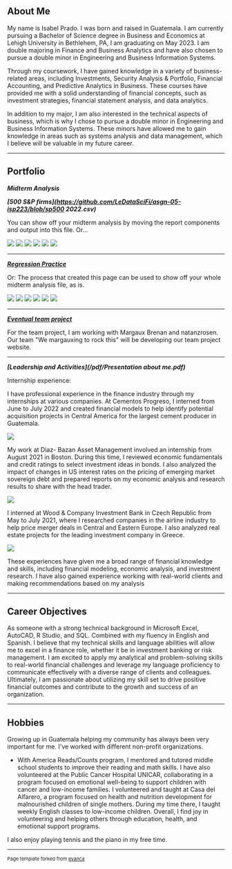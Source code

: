 ## About Me

My name is Isabel Prado. I was born and raised in Guatemala. I am currently pursuing a Bachelor of Science degree in Business and Economics at Lehigh University in Bethlehem, PA, I am graduating on May 2023. I am double majoring in Finance and Business Analytics and have also chosen to pursue a double minor in Engineering and Business Information Systems.

Through my coursework, I have gained knowledge in a variety of business-related areas, including Investments, Security Analysis & Portfolio, Financial Accounting, and Predictive Analytics in Business. These courses have provided me with a solid understanding of financial concepts, such as investment strategies, financial statement analysis, and data analytics.

In addition to my major, I am also interested in the technical aspects of business, which is why I chose to pursue a double minor in Engineering and Business Information Systems. These minors have allowed me to gain knowledge in areas such as systems analysis and data management, which I believe will be valuable in my future career.


---
## Portfolio

_**Midterm Analysis**_

_**[500 S&P firms](https://github.com/LeDataSciFi/asgn-05-isp223/blob/sp500 2022.csv)**_

You can show off your midterm analysis by moving the report components and output into this file. Or...

<img src="regression/Midterm1.png?raw=true"/>

<img src="regression/Midterm2.png?raw=true"/>

<img src="regression/Midterm3.png?raw=true"/>

<img src="regression/Midterm4.png?raw=true"/>

<img src="regression/Midterm5.png?raw=true"/>

<img src="regression/Midterm6.png?raw=true"/>


---

_**[Regression Practice](https://github.com/LeDataSciFi/asgn-05-isp223/blob/main/report.ipynb)**_

Or: The process that created this page can be used to show off your whole midterm analysis file, as is.

<img src="regression/output_10_0.png?raw=true"/>

<img src="regression/output_11_0.png?raw=true"/>

<img src="regression/output_12_0.png?raw=true"/>

<img src="regression/output_13_0.png?raw=true"/>

<img src="regression/output_14_0.png?raw=true"/>

<img src="regression/output_15_0.png?raw=true"/>

---

_**[Eventual team project](https://mab923.github.io/finalteamproject/)**_

For the team project, I am working with Margaux Brenan and natanzrosen. Our team "We margauxing to rock this" will be developing our team project website. 

---

_**[Leadership and Activities](/pdf/Presentation about me.pdf)**_

Internship experience:

I have professional experience in the finance industry through my internships at various companies. At Cementos Progreso, I interned from June to July 2022 and created financial models to help identify potential acquisition projects in Central America for the largest cement producer in Guatemala.

<img src="images/cementos.png?raw=true"/>

My work at Diaz- Bazan Asset Management involved an internship from August 2021 in Boston. During this time, I reviewed economic fundamentals and credit ratings to select investment ideas in bonds. I also analyzed the impact of changes in US interest rates on the pricing of emerging market sovereign debt and prepared reports on my economic analysis and research results to share with the head trader.

<img src="images/diaz.png?raw=true"/>

I interned at Wood & Company Investment Bank in Czech Republic from May to July 2021, where I researched companies in the airline industry to help price merger deals in Central and Eastern Europe. I also analyzed real estate projects for the leading investment company in Greece.

<img src="images/wood.jpg?raw=true"/>

These experiences have given me a broad range of financial knowledge and skills, including financial modeling, economic analysis, and investment research. I have also gained experience working with real-world clients and making recommendations based on my analysis


---

## Career Objectives

As someone with a strong technical background in Microsoft Excel, AutoCAD, R Studio, and SQL. Combined with my fluency in English and Spanish. I believe that my technical skills and language abilities will allow me to excel in a finance role, whether it be in investment banking or risk management. I am excited to apply my analytical and problem-solving skills to real-world financial challenges and leverage my language proficiency to communicate effectively with a diverse range of clients and colleagues. Ultimately, I am passionate about utilizing my skill set to drive positive financial outcomes and contribute to the growth and success of an organization.

---

## Hobbies

Growing up in Guatemala helping my community has always been very important for me. I've worked with different non-profit organizations. 
  - With America Reads/Counts program, I mentored and tutored middle school students to improve their reading and math skills. I have also volunteered at the Public Cancer Hospital UNICAR, collaborating in a program focused on emotional well-being to support children with cancer and low-income families. I volunteered and taught at Casa del Alfarero, a program focused on health and nutrition development for malnourished children of single mothers. During my time there, I taught weekly English classes to low-income children. Overall, I find joy in volunteering and helping others through education, health, and emotional support programs. 
  
I also enjoy playing tennis and the piano in my free time. 



---
<p style="font-size:11px">Page template forked from <a href="https://github.com/evanca/quick-portfolio">evanca</a></p>
<!-- Remove above link if you don't want to attibute -->
